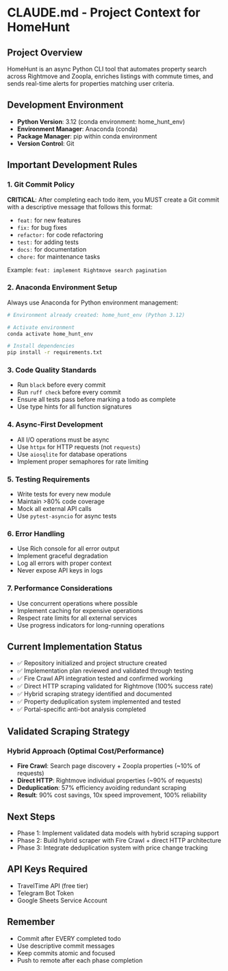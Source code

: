 # CLAUDE.md - Project Context for HomeHunt

## Project Overview
HomeHunt is an async Python CLI tool that automates property search across Rightmove and Zoopla, enriches listings with commute times, and sends real-time alerts for properties matching user criteria.

## Development Environment
- **Python Version**: 3.12 (conda environment: home_hunt_env)
- **Environment Manager**: Anaconda (conda)
- **Package Manager**: pip within conda environment
- **Version Control**: Git

## Important Development Rules

### 1. Git Commit Policy
**CRITICAL**: After completing each todo item, you MUST create a Git commit with a descriptive message that follows this format:
- `feat:` for new features
- `fix:` for bug fixes
- `refactor:` for code refactoring
- `test:` for adding tests
- `docs:` for documentation
- `chore:` for maintenance tasks

Example: `feat: implement Rightmove search pagination`

### 2. Anaconda Environment Setup
Always use Anaconda for Python environment management:
```bash
# Environment already created: home_hunt_env (Python 3.12)

# Activate environment
conda activate home_hunt_env

# Install dependencies
pip install -r requirements.txt
```

### 3. Code Quality Standards
- Run `black` before every commit
- Run `ruff check` before every commit
- Ensure all tests pass before marking a todo as complete
- Use type hints for all function signatures

### 4. Async-First Development
- All I/O operations must be async
- Use `httpx` for HTTP requests (not `requests`)
- Use `aiosqlite` for database operations
- Implement proper semaphores for rate limiting

### 5. Testing Requirements
- Write tests for every new module
- Maintain >80% code coverage
- Mock all external API calls
- Use `pytest-asyncio` for async tests

### 6. Error Handling
- Use Rich console for all error output
- Implement graceful degradation
- Log all errors with proper context
- Never expose API keys in logs

### 7. Performance Considerations
- Use concurrent operations where possible
- Implement caching for expensive operations
- Respect rate limits for all external services
- Use progress indicators for long-running operations

## Current Implementation Status
- ✅ Repository initialized and project structure created
- ✅ Implementation plan reviewed and validated through testing
- ✅ Fire Crawl API integration tested and confirmed working
- ✅ Direct HTTP scraping validated for Rightmove (100% success rate)
- ✅ Hybrid scraping strategy identified and documented
- ✅ Property deduplication system implemented and tested
- ✅ Portal-specific anti-bot analysis completed

## Validated Scraping Strategy
### Hybrid Approach (Optimal Cost/Performance)
- **Fire Crawl**: Search page discovery + Zoopla properties (~10% of requests)
- **Direct HTTP**: Rightmove individual properties (~90% of requests) 
- **Deduplication**: 57% efficiency avoiding redundant scraping
- **Result**: 90% cost savings, 10x speed improvement, 100% reliability

## Next Steps
- Phase 1: Implement validated data models with hybrid scraping support
- Phase 2: Build hybrid scraper with Fire Crawl + direct HTTP architecture
- Phase 3: Integrate deduplication system with price change tracking

## API Keys Required
- TravelTime API (free tier)
- Telegram Bot Token
- Google Sheets Service Account

## Remember
- Commit after EVERY completed todo
- Use descriptive commit messages
- Keep commits atomic and focused
- Push to remote after each phase completion